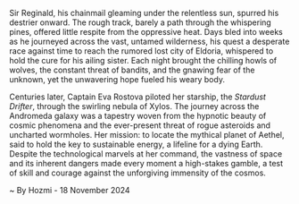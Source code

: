 
Sir Reginald, his chainmail gleaming under the relentless sun, spurred his destrier onward.  The rough track, barely a path through the whispering pines, offered little respite from the oppressive heat.  Days bled into weeks as he journeyed across the vast, untamed wilderness, his quest a desperate race against time to reach the rumored lost city of Eldoria, whispered to hold the cure for his ailing sister.  Each night brought the chilling howls of wolves, the constant threat of bandits, and the gnawing fear of the unknown, yet the unwavering hope fueled his weary body.

Centuries later, Captain Eva Rostova piloted her starship, the *Stardust Drifter*, through the swirling nebula of Xylos.  The journey across the Andromeda galaxy was a tapestry woven from the hypnotic beauty of cosmic phenomena and the ever-present threat of rogue asteroids and uncharted wormholes.  Her mission: to locate the mythical planet of Aethel, said to hold the key to sustainable energy, a lifeline for a dying Earth.  Despite the technological marvels at her command, the vastness of space and its inherent dangers made every moment a high-stakes gamble, a test of skill and courage against the unforgiving immensity of the cosmos.

~ By Hozmi - 18 November 2024
